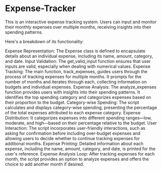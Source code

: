 # Expense-Tracker
This is an interactive expense tracking system. Users can input and monitor their monthly expenses over multiple months, receiving insights into their spending patterns.

Here's a breakdown of its functionality:

Expense Representation:
The Expense class is defined to encapsulate details about an individual expense, including its name, amount, category, and date.
Input Validation:
The get_valid_input function ensures that user inputs are valid, especially when dealing with numerical values.
Expense Tracking:
The main function, track_expenses, guides users through the process of tracking expenses for multiple months. It prompts for the number of months and iterates through each, collecting information on budgets and individual expenses.
Expense Analysis:
The analyze_expenses function provides users with insights into their spending patterns. It identifies the top spending category and categorizes expenses based on their proportion to the budget.
Category-wise Spending:
The script calculates and displays category-wise spending, presenting the percentage of the total expenses attributed to each expense category.
Expense Distribution:
It categorizes expenses into different spending ranges—low, moderate, and high—based on their percentage relative to the budget.
User Interaction:
The script incorporates user-friendly interactions, such as asking for confirmation before including over-budget expenses and allowing users to decide whether to continue tracking expenses for additional months.
Expense Printing:
Detailed information about each expense, including the name, amount, category, and date, is printed for the user's reference.
Expense Analysis Loop:
After tracking expenses for each month, the script provides an option to analyze expenses and offers the choice to add another month if desired.
